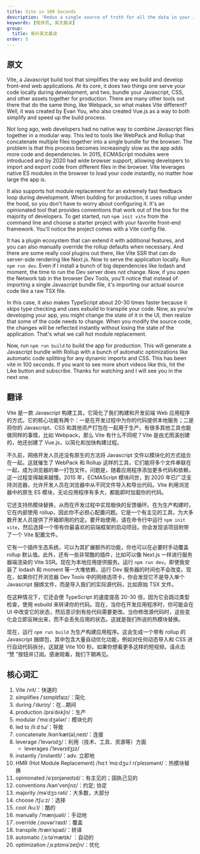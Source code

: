 ```yaml
---
title: Vite in 100 Seconds
description: 'Redux a single source of truth for all the data in your Javascript application.'
keywords: [程序员, 英文晨读]
group:
  title: 紫升英文晨读
order: 5
---
```


## 原文

Vite, a Javascript build tool that simplifies the way we build and develop front-end web applications. At its core, it does two things one serve your code locally during development, and two, bundle your Javascript, CSS, and other assets together for production. There are many other tools out there that do the same thing, like Webpack, so what makes Vite different? Well, it was created by Evan You, who also created Vue.js as a way to both simplify and speed up the build process.

Not long ago, web developers had no native way to combine Javascript files together in a modular way. This led to tools like WebPack and Rollup that concatenate multiple files together into a single bundle for the browser. The problem is that this process becomes increasingly slow as the app adds more code and dependencies. In 2015, ECMAScript modules were introduced and by 2020 had wide browser support, allowing developers to import and export code from different files in the browser. Vite leverages native ES modules in the browser to load your code instantly, no matter how large the app is.

It also supports hot module replacement for an extremely fast feedback loop during development. When building for production, it uses rollup under the hood, so you don't have to worry about configuring it. It's an opinionated tool that provides conventions that work out of the box for the majority of developers. To get started, run `npm init vite` from the command line and choose a starter project with your favorite front-end framework. You'll notice the project comes with a Vite config file.

It has a plugin ecosystem that can extend it with additional features, and you can also manually override the rollup defaults when necessary. And there are some really cool plugins out there, like Vite SSR that can do server-side rendering like Next.js. Now to serve the application locally. Run `npm run dev`. Even if I install a bunch of big dependencies like lodash and moment, the time to run the Dev server does not change. Now, if you open the Network tab in the browser Dev Tools, you'll notice that instead of importing a single Javascript bundle file, it's importing our actual source code like a raw TSX file.

In this case, it also makes TypeScript about 20-30 times faster because it skips type checking and uses esbuild to transpile your code. Now, as you're developing your app, you might change the state of it in the UI, then realize that some of the code needs to change. When you modify the source code, the changes will be reflected instantly without losing the state of the application. That's what we call hot module replacement.

Now, run `npm run build` to build the app for production. This will generate a Javascript bundle with Rollup with a bunch of automatic optimizations like automatic code splitting for any dynamic imports and CSS. This has been vite in 100 seconds. If you want to see more short videos like this, hit the Like button and subscribe. Thanks for watching and I will see you in the next one.

## 翻译

Vite 是一款 Javascript 构建工具，它简化了我们构建和开发前端 Web 应用程序的方式。它的核心功能有两个：一是在开发过程中为你的代码提供本地服务；二是将你的 Javascript、CSS 和其他资产打包在一起用于生产。有很多其他工具也能做同样的事情，比如 Webpack，那么 Vite 有什么不同呢？Vite 是由尤雨溪创建的，他还创建了 Vue.js，以简化和加快构建过程。

不久前，网络开发人员还没有原生的方法将 Javascript 文件以模块化的方式组合在一起。这就催生了 WebPack 和 Rollup 这样的工具，它们能将多个文件串联在一起，成为浏览器的单一打包文件。问题是，随着应用程序添加更多代码和依赖，这一过程变得越来越慢。2015 年，ECMAScript 模块问世，到 2020 年已广泛支持浏览器，允许开发人员在浏览器中从不同文件导入和导出代码。Vite 利用浏览器中的原生 ES 模块，无论应用程序有多大，都能即时加载你的代码。

它还支持热模块替换，从而在开发过程中实现极快的反馈循环。在为生产构建时，它在内部使用 rollup，因此你不必担心配置问题。它是一个有主见的工具，为大多数开发人员提供了开箱即用的约定。要开始使用，请在命令行中运行 `npm init vite`，然后选择一个带有你最喜欢的前端框架的启动项目。你会发现该项目附带了一个 Vite 配置文件。

它有一个插件生态系统，可以为其扩展额外的功能，你也可以在必要时手动覆盖 rollup 默认值。此外，还有一些非常酷的插件，比如可以像 Next.js 一样进行服务器端渲染的 Vite SSR。现在为本地应用提供服务。运行 `npm run dev`。即使我安装了 lodash 和 moment 等一大堆依赖，运行 Dev 服务器的时间也不会改变。现在，如果你打开浏览器 Dev Tools 中的网络选项卡，你会发现它不是导入单个 Javascript 捆绑文件，而是导入我们的实际源代码，比如原始 TSX 文件。

在这种情况下，它还会使 TypeScript 的速度提高 20-30 倍，因为它会跳过类型检查，使用 esbuild 来转译你的代码。现在，当你在开发应用程序时，你可能会在 UI 中改变它的状态，然后意识到有些代码需要更改。当你修改源代码时，这些变化会立即反映出来，而不会丢失应用的状态。这就是我们所说的热模块替换。

现在，运行 `npm run build` 为生产构建应用程序。这会生成一个带有 rollup 的 Javascript 捆绑包，其中包含大量自动优化功能，例如对任何动态导入和 CSS 进行自动代码拆分。这就是 Vite 100 秒。如果你想看更多这样的短视频，请点击 “赞 ”按钮并订阅。感谢观看，我们下期再见。

## 核心词汇

1. Vite /vit/：快速的
1. simplifies /ˈsɪmplɪfaɪz/：简化
1. during /ˈdʊrɪŋ/：在…期间
1. production /prəˈdʌkʃn/：生产
1. modular /ˈmɑːdʒələr/：模块化的
1. led to /liːd tu/：导致
1. concatenate /kɑnˈkæt(ə)ˌneɪt/：连接
1. leverage /ˈlevərɪdʒ/：利用（技术、工具、资源等）方面
    - leverages /ˈlevərɪdʒɪz/
1. instantly /ˈɪnstəntli/：adv. 立即地
1. HMR (Hot Module Replacement) /hɑːt ˈmɑːdʒuːl rɪˈpleɪsmənt/：热模块替换
1. opinionated /əˈpɪnjəneɪtɪd/：有主见的；固执己见的
1. conventions /kən'venʃnz/：约定; 协定
1. majority /məˈdʒɔːrəti/：大多数，大部分
1. choose /tʃuːz/：选择
1. cool /kuːl/：酷的
1. manually /ˈmænjuəli/：手动地
1. override /ˌoʊvərˈraɪd/：覆盖
1. transpile /trænˈspaɪl/：转译
1. automatic /ˌɔːtəˈmætɪk/ ：自动的
1. optimization /ˌɑːptɪməˈzeɪʃn/：优化
